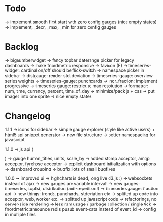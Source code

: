 
Todo
====

  → implement smooth first start with zero config gauges (nice empty states)
  → implement, _decr, _max, _min for zero config gauges



Backlog
=======

  → bignumberwidget
  → fancy topbar daterange picker for legacy dashboards
  → make fnordmetric responsive
  → favicon (F)
  → timeseries-widget: cardinal on/off should be flick-switch
  → namespace picker in sidebar
  → distgauge: render std. deviation
  → timeseries-gauge: overview series weights
  → timeseries-gauge: punchcards
  → incr_fraction: implement progressive
  → timeseries gauge: restrict to max resolution
  → formatter: num, time, currency, percent, time_of_day
  → minimize/pack js + css
  → put images into one sprite
  → nice empty states


Changelog
=========

  1.1.1
    → icons for sidebar
    → simple gauge explorer (style like active users) + html5 api snippet generator
    → new file structure
    → better namespacing for javascript

  1.1.0
    → js api (<div data-gauge="...">)
    → gauge human_titles, units, scale_by
    → added stomp acceptor, amqp acceptor, fyrehose acceptor
    → explicit dashboard initialization with options -> dashboard grouping
    → bugfix: lots of small bugfixes

  1.0.0
    → improved ui
    → highcharts is dead, long live d3.js :)
    → websockets instead of ajax
    → new gauges are variable interval!
    → new gauges: timeseries, toplist, distribution (anti-repetition!)
    → timeseries gauge: fraction api
    → new things: trends, punchards, stdeviation etc
    → splitted up code into acceptor, web, worker etc.
    → splitted up javascript code
    → refactorings, no server-side rendering
    → less ram usage / garbage collection / single tick
    → fnordmetric:announce redis pusub event-data instead of event_id
    → config in multiple files
